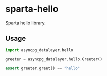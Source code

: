 # sparta-hello

Sparta hello library.

## Usage

```python
import asyncpg_datalayer.hello

greeter = asyncpg_datalayer.hello.Greeter()

assert greeter.greet() == "hello"
```
